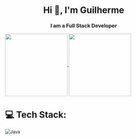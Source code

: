 <h1 align="center">Hi 👋, I'm Guilherme</h1>
<h3 align="center">I am a Full Stack Developer</h3>

<a href="#">
  <img height=200 align="center" src="https://git-hub-stats-pi.vercel.app/api?username=guilucon&show_icons=true&theme=transparent&card_width=320" />
</a>
<a href="#">
  <img height=200 align="center" src="https://git-hub-stats-pi.vercel.app/api/top-langs/?username=guilucon&hide_progress=true&langs_count=12&card_width=320&theme=transparent" />
</a>

# 💻 Tech Stack:
![Java](https://img.shields.io/badge/java-%23ED8B00.svg?style=for-the-badge&logo=openjdk&logoColor=white)
<!--
**guilucon/guilucon** is a ✨ _special_ ✨ repository because its `README.md` (this file) appears on your GitHub profile.

Here are some ideas to get you started:

- 🔭 I’m currently working on ...
- 🌱 I’m currently learning ...
- 👯 I’m looking to collaborate on ...
- 🤔 I’m looking for help with ...
- 💬 Ask me about ...
- 📫 How to reach me: ...
- 😄 Pronouns: ...
- ⚡ Fun fact: ...
-->
